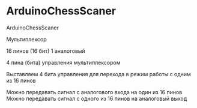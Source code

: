 # ArduinoChessScaner
ArduinoChessScaner

Мультиплексор

16 пинов (16 бит)
1 аналоговый

4 пина (бита) управления мультиплексором

Выставляем 4 бита управления для перехода в режим работы с одним из 16 пинов

Можно передавать сигнал с аналогового входа на один из 16 пинов
Можно передавать сигнал с одного из 16 пинов на аналоговый выход